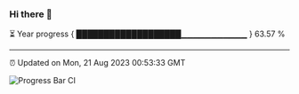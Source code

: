 ### Hi there 👋

⏳ Year progress { ███████████████████▁▁▁▁▁▁▁▁▁▁▁ } 63.57 %

---

⏰ Updated on Mon, 21 Aug 2023 00:53:33 GMT

![Progress Bar CI](https://github.com/JuvenileQ/Progress-Bar-CI/workflows/main/badge.svg)
